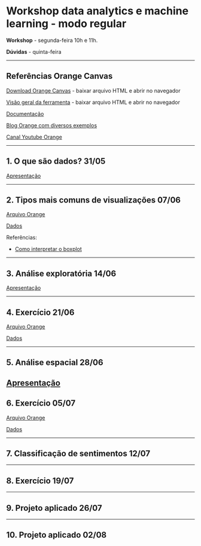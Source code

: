 # Workshop data analytics e machine learning - modo regular

**Workshop** - segunda-feira 10h e 11h.

**Dúvidas** - quinta-feira

---
## Referências Orange Canvas

[Download Orange Canvas](https://drive.google.com/file/d/1OyLjUDHh0gDMyUB69yc88CSrwROC_Lrc/view?usp=sharing) - baixar arquivo HTML e abrir no navegador

[Visão geral da ferramenta](https://drive.google.com/file/d/1eSqfiVC2-LEdqvUCgf0x8CRb_dxjB6sC/view?usp=sharing) - baixar arquivo HTML e abrir no navegador

[Documentação](https://orangedatamining.com/docs/)

[Blog Orange com diversos exemplos](https://orangedatamining.com/blog/)

[Canal Youtube Orange](https://youtube.com/playlist?list=PLmNPvQr9Tf-ZSDLwOzxpvY-HrE0yv-8Fy)

---

## 1. O que são dados? 31/05

[Apresentação](https://drive.google.com/file/d/1flzz2WRnYR8q6R_ZtARVJT2G5RNZc4Hm/view?usp=sharing)

---
## 2. Tipos mais comuns de visualizações 07/06

[Arquivo Orange](https://drive.google.com/file/d/14dsUrxcT1LLR5lq6wkCB2gFercP6ES9l/view?usp=sharing)

[Dados](https://drive.google.com/drive/folders/1KOgEJu9uqInfL8cCLUANaGgbNbohw0mr?usp=sharing)

Referências:

* [Como interpretar o boxplot](https://support.minitab.com/pt-br/minitab/18/help-and-how-to/graphs/how-to/boxplot/interpret-the-results/key-results/)


----
## 3. Análise exploratória 14/06

[Apresentação](https://drive.google.com/file/d/1ct5yvRiI30dxmcIABaEMxuOJWrnL0I2h/view?usp=sharing)

---
## 4. Exercício 21/06

[Arquivo Orange](https://drive.google.com/file/d/1bd973xxFYokN3Pon9r-Nd_6D7gP8klOj/view?usp=sharing)

[Dados](https://drive.google.com/file/d/1DLBwEzn9xjeoNc-eDKpaRyrs4UNb7vVZ/view?usp=sharing)

---
## 5. Análise espacial 28/06

[Apresentação](https://drive.google.com/file/d/1T5pt-glW82LZc43VK7caJUXQsXeEi-BT/view?usp=sharing)
---
## 6. Exercício 05/07

[Arquivo Orange](https://drive.google.com/file/d/1vqOZrdhbGu9H0UO8Gd-Ftk8I5Qr7nl4k/view?usp=sharing)

[Dados](https://drive.google.com/file/d/1Eu-jFZzRlyJg9_UgiTQKcbKmJkjUZ6JB/view?usp=sharing)

---
## 7. Classificação de sentimentos 12/07

---
## 8. Exercício 19/07

---
## 9. Projeto aplicado 26/07

---
## 10. Projeto aplicado 02/08